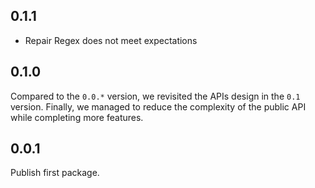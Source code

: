 ## 0.1.1

- Repair Regex does not meet expectations

## 0.1.0

Compared to the `0.0.*` version, we revisited the APIs design in the `0.1` version. Finally, we managed to reduce the complexity of the public API while completing more features.

## 0.0.1

Publish first package.
